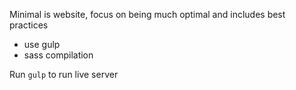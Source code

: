 Minimal is website, focus on being much optimal and includes best practices

- use gulp
- sass compilation

Run `gulp` to run live server
